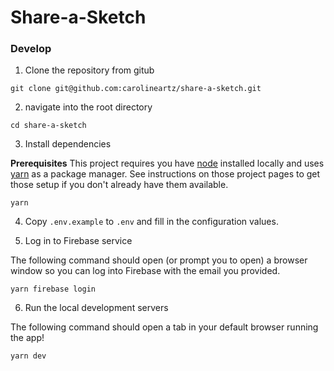 # Share-a-Sketch

### Develop

1. Clone the repository from gitub

```
git clone git@github.com:carolineartz/share-a-sketch.git
```

2. navigate into the root directory

```
cd share-a-sketch
```

3. Install dependencies

**Prerequisites**
This project requires you have [node](https://nodejs.org/en/download/) installed locally and uses [yarn](https://yarnpkg.com/) as a package manager. See instructions on those project pages to get those setup if you don't already have them available.


```
yarn
```

4. Copy `.env.example` to `.env` and fill in the configuration values.

5. Log in to Firebase service

The following command should open (or prompt you to open) a browser window so you can log into Firebase with the email you provided.

```
yarn firebase login
```

6. Run the local development servers

The following command should open a tab in your default browser running the app!

```
yarn dev
```
